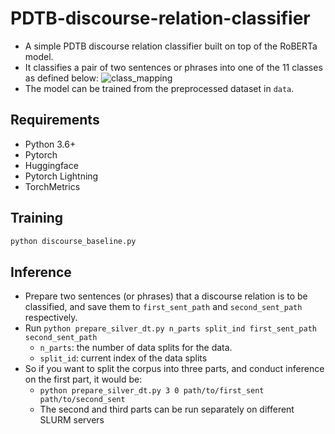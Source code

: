 # PDTB-discourse-relation-classifier
- A simple PDTB discourse relation classifier built on top of the RoBERTa model.
- It classifies a pair of two sentences or phrases into one of the 11 classes as defined below:
  ![class_mapping](https://user-images.githubusercontent.com/3746478/143455314-71f783d1-171c-4456-878d-6a93c6e666d8.png)
- The model can be trained from the preprocessed dataset in `data`.

## Requirements
- Python 3.6+
- Pytorch
- Huggingface
- Pytorch Lightning
- TorchMetrics

## Training
```bash
python discourse_baseline.py
```

## Inference
- Prepare two sentences (or phrases) that a discourse relation is to be classified, and save them to `first_sent_path` and `second_sent_path` respectively.
- Run `python prepare_silver_dt.py n_parts split_ind first_sent_path second_sent_path`
  - `n_parts`: the number of data splits for the data.
  - `split_id`: current index of the data splits
- So if you want to split the corpus into three parts, and conduct inference on the first part, it would be:
  - `python prepare_silver_dt.py 3 0 path/to/first_sent path/to/second_sent`
  - The second and third parts can be run separately on different SLURM servers
